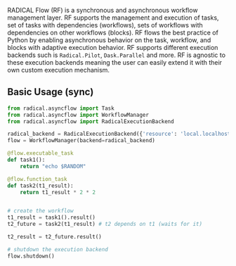 RADICAL Flow (RF) is a synchronous and asynchronous workflow management layer. RF supports the management and execution of tasks, set of tasks with dependencies (workflows), sets of workflows with dependencies on other workflows (blocks). RF flows
the best practice of Python by enabling asynchronous behavior on the task, workflow, and blocks with adaptive execution behavior.
RF supports different execution backends such is `Radical.Pilot`,
`Dask.Parallel` and more. RF is agnostic to these execution backends meaning the user can easily extend it with their own custom execution mechanism.


## Basic Usage (sync)
```python
from radical.asyncflow import Task
from radical.asyncflow import WorkflowManager
from radical.asyncflow import RadicalExecutionBackend

radical_backend = RadicalExecutionBackend({'resource': 'local.localhost'})
flow = WorkflowManager(backend=radical_backend)

@flow.executable_task
def task1():
    return "echo $RANDOM"

@flow.function_task
def task2(t1_result):
    return t1_result * 2 * 2


# create the workflow
t1_result = task1().result()
t2_future = task2(t1_result) # t2 depends on t1 (waits for it)

t2_result = t2_future.result()

# shutdown the execution backend
flow.shutdown()
```